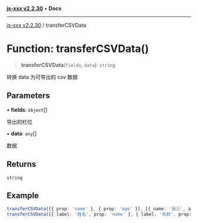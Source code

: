 [**js-xxx v2.2.30**](../README.md) • **Docs**

***

[js-xxx v2.2.30](../README.md) / transferCSVData

# Function: transferCSVData()

> **transferCSVData**(`fields`, `data`): `string`

转换 data 为可导出的 csv 数据

## Parameters

• **fields**: `object`[]

导出的栏位

• **data**: `any`[]

数据

## Returns

`string`

## Example

```ts
transferCSVData([{ prop: 'name' }, { prop: 'age' }], [{ name: '张三', age: 15 }]); /// 可以导出的字符数据
transferCSVData([{ label: '姓名', prop: 'name' }, { label: '年龄', prop: 'age' }], [{ name: '张三', age: 15 }]); /// 可以导出的字符数据
```
